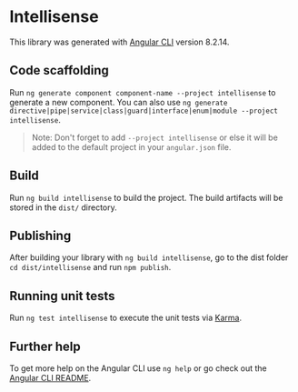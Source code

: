# Intellisense

This library was generated with [Angular CLI](https://github.com/angular/angular-cli) version 8.2.14.

## Code scaffolding

Run `ng generate component component-name --project intellisense` to generate a new component. You can also use `ng generate directive|pipe|service|class|guard|interface|enum|module --project intellisense`.
> Note: Don't forget to add `--project intellisense` or else it will be added to the default project in your `angular.json` file. 

## Build

Run `ng build intellisense` to build the project. The build artifacts will be stored in the `dist/` directory.

## Publishing

After building your library with `ng build intellisense`, go to the dist folder `cd dist/intellisense` and run `npm publish`.

## Running unit tests

Run `ng test intellisense` to execute the unit tests via [Karma](https://karma-runner.github.io).

## Further help

To get more help on the Angular CLI use `ng help` or go check out the [Angular CLI README](https://github.com/angular/angular-cli/blob/master/README.md).
